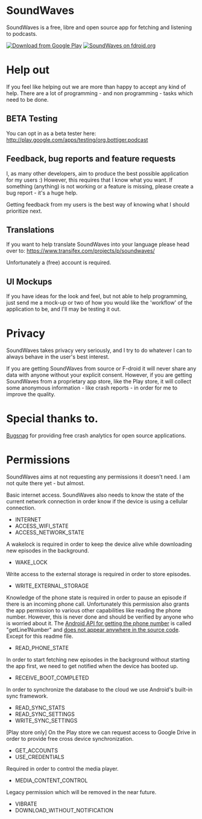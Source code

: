 # SoundWaves

SoundWaves is a free, libre and open source app for fetching and listening to podcasts.

[![Download from Google Play](http://www.android.com/images/brand/android_app_on_play_large.png "Download from Google Play")](https://play.google.com/store/apps/details?id=org.bottiger.podcast)
[![SoundWaves on fdroid.org](https://camo.githubusercontent.com/7df0eafa4433fa4919a56f87c3d99cf81b68d01c/68747470733a2f2f662d64726f69642e6f72672f77696b692f696d616765732f632f63342f462d44726f69642d627574746f6e5f617661696c61626c652d6f6e2e706e67 "Download from fdroid.org")](https://f-droid.org/repository/browse/?fdcategory=Multimedia&fdid=org.bottiger.podcast&fdpage=1)

# Help out

If you feel like helping out we are more than happy to accept any kind of help. There are a lot of programming - and non programming - tasks which need to be done.  

## BETA Testing

You can opt in as a beta tester here: http://play.google.com/apps/testing/org.bottiger.podcast

## Feedback, bug reports and feature requests

I, as many other developers, aim to produce the best possible application for my users :) 
However, this requires that I know what you want. If something (anything) is not working or a feature is missing, please create a bug report - it's a huge help.

Getting feedback from my users is the best way of knowing what I should prioritize next.

## Translations
If you want to help translate SoundWaves into your language please head over to:
https://www.transifex.com/projects/p/soundwaves/

Unfortunately a (free) account is required.

## UI Mockups

If you have ideas for the look and feel, but not able to help programming, just send me a mock-up or two of how you would like the 'workflow' of the application to be, and I'll may be testing it out.

# Privacy

SoundWaves takes privacy very seriously, and I try to do whatever I can to always behave in the user's best interest.

If you are getting SoundWaves from source or F-droid it will never share any data with anyone without your explicit consent.
However, if you are getting SoundWaves from a proprietary app store, like the Play store, it will collect some anonymous information - like crash reports - in order for me to improve the quality.

# Special thanks to.

[Bugsnag](https://bugsnag.com/) for providing free crash analytics for open source applications.

# Permissions

SoundWaves aims at not requesting any permissions it doesn't need. I am not quite there yet - but almost.

Basic internet access. SoundWaves also needs to know the state of the current network connection in order know if 
the device is using a cellular connection.
* INTERNET
* ACCESS_WIFI_STATE
* ACCESS_NETWORK_STATE

A wakelock is required in order to keep the device alive while downloading new episodes in the background.
* WAKE_LOCK

Write access to the external storage is required in order to store episodes.
* WRITE_EXTERNAL_STORAGE

Knowledge of the phone state is required in order to pause an episode if there is an incoming phone call. Unfortunately this permission also grants the app permission to various other capabilities like reading the phone number. However, this is never done and should be verified by anyone who is worried about it. The [Android API for getting the phone number](http://developer.android.com/reference/android/telephony/TelephonyManager.html#getLine1Number%28%29) is called "getLine1Number" and [does not appear anywhere in the source code](https://github.com/bottiger/SoundWaves/search?utf8=%E2%9C%93&q=getLine1Number). Except for this readme file.
* READ_PHONE_STATE

In order to start fetching new episodes in the background without starting the app first, we need to get notified when the device has booted up.
* RECEIVE_BOOT_COMPLETED

In order to synchronize the database to the cloud we use Android's built-in sync framework.
* READ_SYNC_STATS
* READ_SYNC_SETTINGS
* WRITE_SYNC_SETTINGS

[Play store only] On the Play store we can request access to Google Drive in order to provide free cross device synchronization.
* GET_ACCOUNTS
* USE_CREDENTIALS

Required in order to control the media player.
* MEDIA_CONTENT_CONTROL

Legacy permission which will be removed in the near future.
* VIBRATE
* DOWNLOAD_WITHOUT_NOTIFICATION
